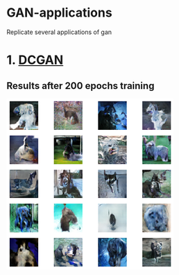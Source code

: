 # GAN-applications
Replicate several applications of gan 

# 1. [DCGAN](https://github.com/sanchit2843/GAN-applications/tree/master/DCGAN)
## Results after 200 epochs training
![](https://github.com/sanchit2843/GAN-applications/blob/master/DCGAN/results/generated.png)
